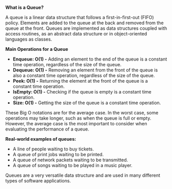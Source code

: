 **What is a Queue?**

A queue is a linear data structure that follows a first-in-first-out (FIFO) policy. Elements are added to the queue at
the back and removed from the queue at the front. Queues are implemented as data structures coupled with access
routines, as an abstract data structure or in object-oriented languages as classes.

**Main Operations for a Queue**

* **Enqueue: O(1) -** Adding an element to the end of the queue is a constant time operation, regardless of the size of
  the queue.
* **Dequeue: O(1) -** Removing an element from the front of the queue is also a constant time operation, regardless of
  the size of the queue.
* **Peek: O(1) -** Returning the element at the front of the queue is a constant time operation.
* **IsEmpty: O(1) -** Checking if the queue is empty is a constant time operation.
* **Size: O(1) -** Getting the size of the queue is a constant time operation.

These Big O notations are for the average case. In the worst case, some operations may take longer, such as
when the queue is full or empty. However, the average case is the most important to consider when evaluating the
performance of a queue.

**Real-world examples of queues:**

* A line of people waiting to buy tickets.
* A queue of print jobs waiting to be printed.
* A queue of network packets waiting to be transmitted.
* A queue of songs waiting to be played in a music player.

Queues are a very versatile data structure and are used in many different types of software applications.